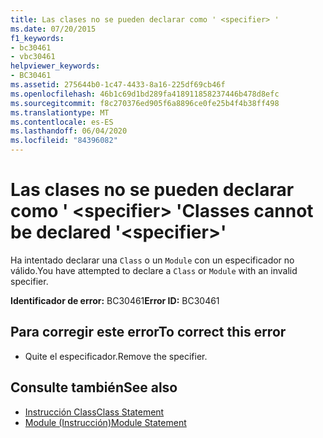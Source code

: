 ```yaml
---
title: Las clases no se pueden declarar como ' <specifier> '
ms.date: 07/20/2015
f1_keywords:
- bc30461
- vbc30461
helpviewer_keywords:
- BC30461
ms.assetid: 275644b0-1c47-4433-8a16-225df69cb46f
ms.openlocfilehash: 46b1c69d1bd289fa418911858237446b478d8efc
ms.sourcegitcommit: f8c270376ed905f6a8896ce0fe25b4f4b38ff498
ms.translationtype: MT
ms.contentlocale: es-ES
ms.lasthandoff: 06/04/2020
ms.locfileid: "84396082"
---
```

# <a name="classes-cannot-be-declared-specifier"></a><span data-ttu-id="adead-102">Las clases no se pueden declarar como ' \<specifier> '</span><span class="sxs-lookup"><span data-stu-id="adead-102">Classes cannot be declared '\<specifier>'</span></span>
<span data-ttu-id="adead-103">Ha intentado declarar una `Class` o un `Module` con un especificador no válido.</span><span class="sxs-lookup"><span data-stu-id="adead-103">You have attempted to declare a `Class` or `Module` with an invalid specifier.</span></span>  
  
 <span data-ttu-id="adead-104">**Identificador de error:** BC30461</span><span class="sxs-lookup"><span data-stu-id="adead-104">**Error ID:** BC30461</span></span>  
  
## <a name="to-correct-this-error"></a><span data-ttu-id="adead-105">Para corregir este error</span><span class="sxs-lookup"><span data-stu-id="adead-105">To correct this error</span></span>  
  
- <span data-ttu-id="adead-106">Quite el especificador.</span><span class="sxs-lookup"><span data-stu-id="adead-106">Remove the specifier.</span></span>  
  
## <a name="see-also"></a><span data-ttu-id="adead-107">Consulte también</span><span class="sxs-lookup"><span data-stu-id="adead-107">See also</span></span>

- [<span data-ttu-id="adead-108">Instrucción Class</span><span class="sxs-lookup"><span data-stu-id="adead-108">Class Statement</span></span>](../language-reference/statements/class-statement.md)
- [<span data-ttu-id="adead-109">Module (Instrucción)</span><span class="sxs-lookup"><span data-stu-id="adead-109">Module Statement</span></span>](../language-reference/statements/module-statement.md)
